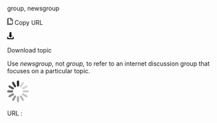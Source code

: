 # 

group, newsgroup

![Copy URL](media/group-newsgroup/Copy.png)
Copy URL

![Download](media/group-newsgroup/Download.png)

Download topic

Use *newsgroup*, not *group,* to refer to an internet discussion group that focuses on a particular topic. 

![In progress](media/group-newsgroup/activity-large.gif)

URL :
